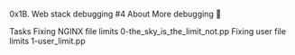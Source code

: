 0x1B. Web stack debugging #4
About
More debugging 🐛

Tasks
Fixing NGINX file limits
0-the_sky_is_the_limit_not.pp
Fixing user file limits
1-user_limit.pp
